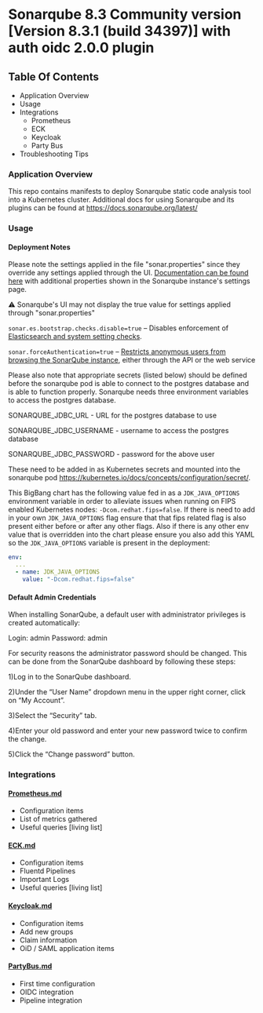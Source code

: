 # Sonarqube 8.3 Community version [Version 8.3.1 (build 34397)] with auth oidc 2.0.0 plugin

## Table Of Contents

- Application Overview
- Usage
- Integrations
  - Prometheus
  - ECK
  - Keycloak
  - Party Bus
- Troubleshooting Tips

### Application Overview

This repo contains manifests to deploy Sonarqube static code analysis tool into a Kubernetes cluster.
Additional docs for using Sonarqube and its plugins can be found at <https://docs.sonarqube.org/latest/>

### Usage

#### Deployment Notes

Please note the settings applied in the file "sonar.properties" since they override any settings applied through the UI. [Documentation can be found here](https://docs.sonarqube.org/latest/setup/operate-cluster/#header-8) with additional properties shown in the Sonarqube instance's settings page.

:warning: Sonarqube's UI may not display the true value for settings applied through "sonar.properties"

`sonar.es.bootstrap.checks.disable=true` – Disables enforcement of [Elasticsearch and system setting checks](https://www.elastic.co/guide/en/elasticsearch/reference/current/bootstrap-checks.html).

`sonar.forceAuthentication=true` – [Restricts anonymous users from browsing the SonarQube instance](https://docs.sonarqube.org/latest/instance-administration/security/), either through the API or the web service

Please also note that appropriate secrets (listed below) should be defined before the sonarqube pod is able to connect to the postgres database and is able to function properly.
Sonarqube needs three environment variables to access the postgres database.

SONARQUBE_JDBC_URL - URL for the postgres database to use

SONARQUBE_JDBC_USERNAME - username to access the postgres database

SONARQUBE_JDBC_PASSWORD - password for the above user

These need to be added in as Kubernetes secrets and mounted into the sonarqube pod <https://kubernetes.io/docs/concepts/configuration/secret/>.

This BigBang chart has the following value fed in as a `JDK_JAVA_OPTIONS` environment variable in order to alleviate issues when running on FIPS enabled Kubernetes nodes: `-Dcom.redhat.fips=false`. If there is need to add in your own `JDK_JAVA_OPTIONS` flag ensure that that fips related flag is also present either before or after any other flags. Also if there is any other env value that is overridden into the chart please ensure you also add this YAML so the `JDK_JAVA_OPTIONS` variable is present in the deployment:

```yaml
env:
  ...
  - name: JDK_JAVA_OPTIONS
    value: "-Dcom.redhat.fips=false"
```

#### Default Admin Credentials

When installing SonarQube, a default user with administrator privileges is created automatically:

Login: admin
Password: admin

For security reasons the administrator password should be changed. This can be done from the SonarQube dashboard by following these steps:

1)Log in to the SonarQube dashboard.

2)Under the “User Name” dropdown menu in the upper right corner, click on “My Account”.

3)Select the “Security” tab.

4)Enter your old password and enter your new password twice to confirm the change.

5)Click the “Change password” button.

### Integrations

#### [Prometheus.md](Prometheus.md)

- Configuration items
- List of metrics gathered
- Useful queries [living list]

#### [ECK.md](ECK.md)

- Configuration items
- Fluentd Pipelines
- Important Logs
- Useful queries [living list]

#### [Keycloak.md](Keycloak.md)

- Configuration items
- Add new groups
- Claim information
- OiD / SAML application items

#### [PartyBus.md](PartyBus.md)

- First time configuration
- OIDC integration
- Pipeline integration
